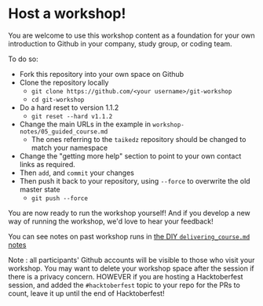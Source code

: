 # Host a workshop!

You are welcome to use this workshop content as a foundation for your own introduction to Github in your company, study group, or coding team.

To do so:

* Fork this repository into your own space on Github
* Clone the repository locally
    * `git clone https://github.com/<your username>/git-workshop`
    * `cd git-workshop`
* Do a hard reset to version 1.1.2
    * `git reset --hard v1.1.2`
* Change the main URLs in the example in `workshop-notes/05_guided_course.md`
    * The ones referring to the `taikedz` repository should be changed to match your namespace
* Change the "getting more help" section to point to your own contact links as required.
* Then `add`, and `commit` your changes
* Then push it back to your repository, using `--force` to overwrite the old master state
    * `git push --force`

You are now ready to run the workshop yourself! And if you develop a new way of running the workshop, we'd love to hear your feedback!

You can see notes on past workshop runs in [the DIY `delivering_course.md` notes](delivering_course.md)

Note : all participants' Github accounts will be visible to those who visit your workshop. You may want to delete your workshop space after the session if there is a privacy concern. HOWEVER if you are hosting a Hacktoberfest session, and added the `#hacktoberfest` topic to your repo for the PRs to count, leave it up until the end of Hacktoberfest!
